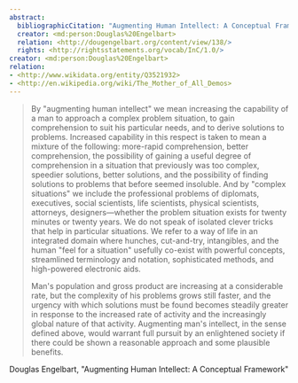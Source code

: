 ```yaml
---
abstract:
  bibliographicCitation: "Augmenting Human Intellect: A Conceptual Framework. Douglas C. Engelbart, Summary Report, Stanford Research Institute, on Contract AF 49(638)-1024, October 1962, 134 pages. (AUGMENT,3906,)."
  creator: <md:person:Douglas%20Engelbart>
  relation: <http://dougengelbart.org/content/view/138/>
  rights: <http://rightsstatements.org/vocab/InC/1.0/>
creator: <md:person:Douglas%20Engelbart>
relation:
- <http://www.wikidata.org/entity/Q3521932>
- <http://en.wikipedia.org/wiki/The_Mother_of_All_Demos>
---
```


> By "augmenting human intellect" we mean increasing the capability of a man to approach a complex problem situation, to gain comprehension to suit his particular needs, and to derive solutions to problems. Increased capability in this respect is taken to mean a mixture of the following: more-rapid comprehension, better comprehension, the possibility of gaining a useful degree of comprehension in a situation that previously was too complex, speedier solutions, better solutions, and the possibility of finding solutions to problems that before seemed insoluble. And by "complex situations" we include the professional problems of diplomats, executives, social scientists, life scientists, physical scientists, attorneys, designers—whether the problem situation exists for twenty minutes or twenty years. We do not speak of isolated clever tricks that help in particular situations. We refer to a way of life in an integrated domain where hunches, cut-and-try, intangibles, and the human "feel for a situation" usefully co-exist with powerful concepts, streamlined terminology and notation, sophisticated methods, and high-powered electronic aids.
>
> Man's population and gross product are increasing at a considerable rate, but the complexity of his problems grows still faster, and the urgency with which solutions must be found becomes steadily greater in response to the increased rate of activity and the increasingly global nature of that activity. Augmenting man's intellect, in the sense defined above, would warrant full pursuit by an enlightened society if there could be shown a reasonable approach and some plausible benefits.

Douglas Engelbart, "Augmenting Human Intellect: A Conceptual Framework"